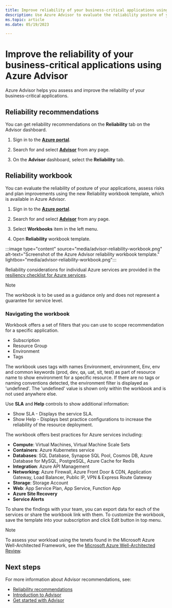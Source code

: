 ```yaml
---
title: Improve reliability of your business-critical applications using Azure Advisor recommendations and the reliability workbook.
description: Use Azure Advisor to evaluate the reliability posture of your business-critical applications, assess risks and plan improvements.
ms.topic: article
ms.date: 05/19/2023

---
```


# Improve the reliability of your business-critical applications using Azure Advisor

Azure Advisor helps you assess and improve the reliability of your business-critical applications. 

## Reliability recommendations

You can get reliability recommendations on the **Reliability** tab on the Advisor dashboard.

1. Sign in to the [**Azure portal**](https://portal.azure.com).

1. Search for and select [**Advisor**](https://aka.ms/azureadvisordashboard) from any page.

1. On the **Advisor** dashboard, select the **Reliability** tab.

## Reliability workbook

You can evaluate the reliability of posture of your applications, assess risks and plan improvements using the new Reliability workbook template, which is available in Azure Advisor.

1. Sign in to the [**Azure portal**](https://portal.azure.com).

1. Search for and select [**Advisor**](https://aka.ms/azureadvisordashboard) from any page.

1. Select **Workbooks** item in the left menu. 

1. Open **Reliability** workbook template. 

:::image type="content" source="media/advisor-reliability-workbook.png" alt-text="Screenshot of the Azure Advisor reliability workbook template." lightbox="media/advisor-reliability-workbook.png":::

Reliability considerations for individual Azure services are provided in the [resiliency checklist for Azure services](/azure/architecture/checklist/resiliency-per-service).

> [!NOTE]
> The workbook is to be used as a guidance only and does not represent a guarantee for service level.

### Navigating the workbook

Workbook offers a set of filters that you can use to scope recommendation for a specific application.

*	Subscription
*	Resource Group
*	Environment 
*	Tags 

The workbook uses tags with names Environment, environment, Env, env and common keywords (prod, dev, qa, uat, sit, test) as part of resource name to show environment for a specific resource. If there are no tags or naming conventions detected, the environment filter is displayed as 'undefined'. The 'undefined' value is shown only within the workbook and is not used anywhere else.

Use **SLA** and **Help** controls to show additional information:

*	Show SLA - Displays the service SLA. 
*	Show Help - Displays best practice configurations to increase the reliability of the resource deployment.

The workbook offers best practices for Azure services including:
*	**Compute**: Virtual Machines, Virtual Machine Scale Sets
*	**Containers**: Azure Kubernetes service
*	**Databases**: SQL Database, Synapse SQL Pool, Cosmos DB, Azure Database for MySQL, PostgreSQL, Azure Cache for Redis
*	**Integration**: Azure API Management
*	**Networking**: Azure Firewall, Azure Front Door & CDN, Application Gateway, Load Balancer, Public IP, VPN & Express Route Gateway
*	**Storage**: Storage Account
*	**Web**: App Service Plan, App Service, Function App
*	**Azure Site Recovery**
*	**Service Alerts**

To share the findings with your team, you can export data for each of the services or share the workbook link with them.
To customize the workbook, save the template into your subscription and click Edit button in top menu.

> [!NOTE]
> To assess your workload using the tenets found in the Microsoft Azure Well-Architected Framework, see the [Microsoft Azure Well-Architected Review](/assessments/?id=azure-architecture-review&mode=pre-assessment).

## Next steps

For more information about Advisor recommendations, see:
* [Reliability recommendations](advisor-reference-reliability-recommendations.md)
* [Introduction to Advisor](advisor-overview.md)
* [Get started with Advisor](advisor-get-started.md)


